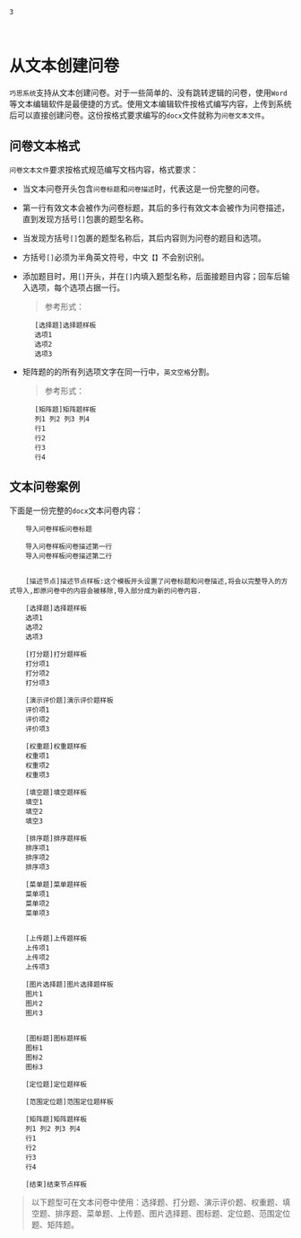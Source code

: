 ```index
3
```
```tag

```
```summary

```

# 从文本创建问卷
`巧思系统`支持从文本创建问卷。对于一些简单的、没有跳转逻辑的问卷，使用`Word`等文本编辑软件是最便捷的方式。使用文本编辑软件按格式编写内容，上传到系统后可以直接创建问卷。这份按格式要求编写的`docx`文件就称为`问卷文本文件`。

## 问卷文本格式
`问卷文本文件`要求按格式规范编写文档内容，格式要求：
+ 当文本问卷开头包含`问卷标题`和`问卷描述`时，代表这是一份完整的问卷。
+ 第一行有效文本会被作为问卷标题，其后的多行有效文本会被作为问卷描述，直到发现方括号`[]`包裹的题型名称。
+ 当发现方括号`[]`包裹的题型名称后，其后内容则为问卷的题目和选项。
+ 方括号`[]`必须为半角英文符号，中文`【】`不会别识别。
+ 添加题目时，用`[]`开头，并在`[]`内填入题型名称，后面接题目内容；回车后输入选项，每个选项占据一行。
    > 参考形式：
     ```
        [选择题]选择题样板
        选项1
        选项2
        选项3
     ```

+ 矩阵题的的所有列选项文字在同一行中，`英文空格`分割。
    > 参考形式：
     ```
        [矩阵题]矩阵题样板
        列1 列2 列3 列4
        行1
        行2
        行3
        行4
     ```

## 文本问卷案例
下面是一份完整的`docx`文本问卷内容：

```text
    导入问卷样板问卷标题

    导入问卷样板问卷描述第一行
    导入问卷样板问卷描述第二行


    [描述节点]描述节点样板:这个模板开头设置了问卷标题和问卷描述,将会以完整导入的方式导入,即原问卷中的内容会被移除,导入部分成为新的问卷内容.

    [选择题]选择题样板
    选项1
    选项2
    选项3

    [打分题]打分题样板
    打分项1
    打分项2
    打分项3

    [演示评价题]演示评价题样板
    评价项1
    评价项2
    评价项3

    [权重题]权重题样板
    权重项1
    权重项2
    权重项3

    [填空题]填空题样板
    填空1
    填空2
    填空3

    [排序题]排序题样板
    排序项1
    排序项2
    排序项3

    [菜单题]菜单题样板
    菜单项1
    菜单项2
    菜单项3


    [上传题]上传题样板
    上传项1
    上传项2
    上传项3

    [图片选择题]图片选择题样板
    图片1
    图片2
    图片3


    [图标题]图标题样板
    图标1
    图标2
    图标3

    [定位题]定位题样板

    [范围定位题]范围定位题样板

    [矩阵题]矩阵题样板
    列1 列2 列3 列4
    行1
    行2
    行3
    行4

    [结束]结束节点样板

```

> 以下题型可在文本问卷中使用：选择题、打分题、演示评价题、权重题、填空题、排序题、菜单题、上传题、图片选择题、图标题、定位题、范围定位题、矩阵题。
